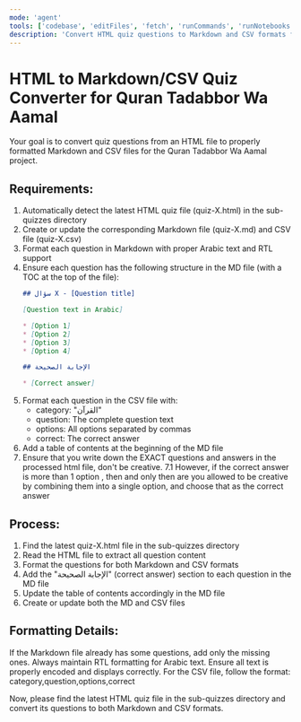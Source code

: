 ```yaml
---
mode: 'agent'
tools: ['codebase', 'editFiles', 'fetch', 'runCommands', 'runNotebooks', 'runTasks', 'search', 'searchResults', 'terminalLastCommand', 'terminalSelection', 'usages']
description: 'Convert HTML quiz questions to Markdown and CSV formats for Quran Tadabbor Wa Aamal sub-quizzes'
---
```


# HTML to Markdown/CSV Quiz Converter for Quran Tadabbor Wa Aamal

Your goal is to convert quiz questions from an HTML file to properly formatted Markdown and CSV files for the Quran Tadabbor Wa Aamal project.

## Requirements:

1. Automatically detect the latest HTML quiz file (quiz-X.html) in the sub-quizzes directory
2. Create or update the corresponding Markdown file (quiz-X.md) and CSV file (quiz-X.csv)
3. Format each question in Markdown with proper Arabic text and RTL support
4. Ensure each question has the following structure in the MD file (with a TOC at the top of the file):
   ```markdown
   ## سؤال X - [Question title]
   
   [Question text in Arabic]
   
   * [Option 1]
   * [Option 2]
   * [Option 3]
   * [Option 4]
   
   ## الإجابة الصحيحة
   
   * [Correct answer]
   ```
5. Format each question in the CSV file with:
   - category: "القرآن"
   - question: The complete question text
   - options: All options separated by commas
   - correct: The correct answer
6. Add a table of contents at the beginning of the MD file
7. Ensure that you write down the EXACT questions and answers in the processed html file, don't be creative.
   7.1 However, if the correct answer is more than 1 option , then and only then are you allowed to be creative by combining them into a single option, and choose that as the correct answer

## Process:

1. Find the latest quiz-X.html file in the sub-quizzes directory
2. Read the HTML file to extract all question content
3. Format the questions for both Markdown and CSV formats
4. Add the "الإجابة الصحيحة" (correct answer) section to each question in the MD file
5. Update the table of contents accordingly in the MD file
6. Create or update both the MD and CSV files

## Formatting Details:

If the Markdown file already has some questions, add only the missing ones.
Always maintain RTL formatting for Arabic text.
Ensure all text is properly encoded and displays correctly.
For the CSV file, follow the format: category,question,options,correct

Now, please find the latest HTML quiz file in the sub-quizzes directory and convert its questions to both Markdown and CSV formats.
